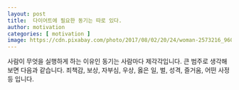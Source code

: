 ```yaml
---
layout: post
title:  다이어트에 필요한 동기는 따로 있다.
author: motivation
categories: [ motivation ]
image: https://cdn.pixabay.com/photo/2017/08/02/20/24/woman-2573216_960_720.jpg
---
```


사람이 무엇을 실행하게 하는 이유인 동기는 사람마다 제각각입니다. 큰 범주로 생각해보면 다음과 같습니다. 죄책감, 보상, 자부심, 우상, 옳은 일, 벌, 성격, 즐거움, 어떤 사정 등 입니다. 